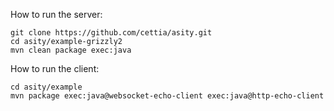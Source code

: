 How to run the server:

```shell
git clone https://github.com/cettia/asity.git
cd asity/example-grizzly2
mvn clean package exec:java
```

How to run the client:

```shell
cd asity/example
mvn package exec:java@websocket-echo-client exec:java@http-echo-client
```